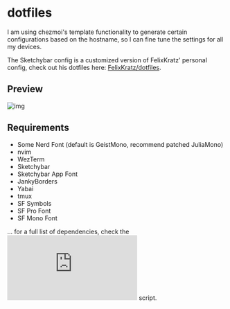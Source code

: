 # dotfiles

I am using chezmoi's template functionality to generate certain configurations
based on the hostname, so I can fine tune the settings for all my devices.

The Sketchybar config is a customized version of FelixKratz'
personal config, check out his dotfiles here: [FelixKratz/dotfiles](https://github.com/FelixKratz/dotfiles).

## Preview

![img](preview.png)

## Requirements

- Some Nerd Font (default is GeistMono, recommend patched JuliaMono)
- nvim
- WezTerm
- Sketchybar
- Sketchybar App Font
- JankyBorders
- Yabai
- tmux
- SF Symbols
- SF Pro Font
- SF Mono Font

... for a full list of dependencies, check the
![install.sh](https://github.com/robertbradl/dotfiles/blob/main/install.sh) script.
